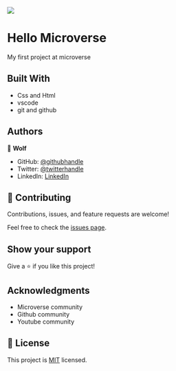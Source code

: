 ![](https://img.shields.io/badge/Microverse-blueviolet)

# Hello Microverse

My first project at microverse


## Built With

- Css and Html
- vscode
- git and github



## Authors

👤 **Wolf**

- GitHub: [@githubhandle](https://github.com/Wolfmikerson)
- Twitter: [@twitterhandle](https://twitter.com/wolfmikerson)
- LinkedIn: [LinkedIn](https://www.linkedin.com/in/wolf-m-jacques-27a38612a/)

## 🤝 Contributing

Contributions, issues, and feature requests are welcome!

Feel free to check the [issues page](../../issues/).

## Show your support

Give a ⭐️ if you like this project!

## Acknowledgments

- Microverse community
- Github community
- Youtube community

## 📝 License

This project is [MIT](./LICENSE) licensed.

